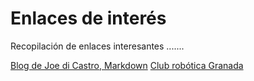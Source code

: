 # Enlaces de interés
Recopilación de enlaces interesantes .......

[Blog de Joe di Castro, Markdown](https://joedicastro.com/pages/markdown.html)
[Club robótica Granada](https://clubroboticagranada.github.io/)
